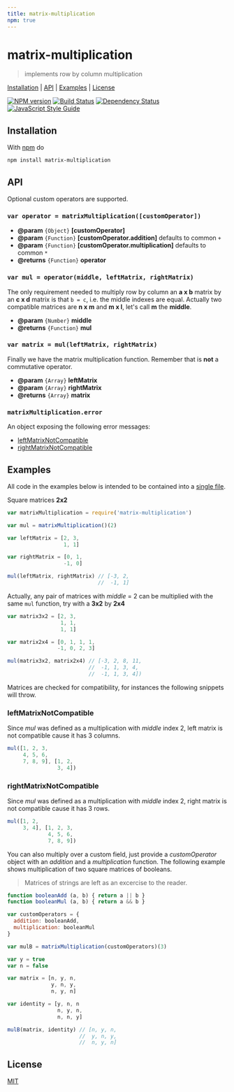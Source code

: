 ```yaml
---
title: matrix-multiplication
npm: true
---
```

# matrix-multiplication

> implements row by column multiplication

[Installation](#installation) |
[API](#api) |
[Examples](#examples) |
[License](#license)

[![NPM version](https://badge.fury.io/js/matrix-multiplication.svg)](http://badge.fury.io/js/matrix-multiplication)
[![Build Status](https://travis-ci.org/fibo/matrix-multiplication.svg?branch=master)](https://travis-ci.org/fibo/matrix-multiplication?branch=master)
[![Dependency Status](https://gemnasium.com/fibo/matrix-multiplication.svg)](https://gemnasium.com/fibo/matrix-multiplication)
[![JavaScript Style Guide](https://img.shields.io/badge/code_style-standard-brightgreen.svg)](https://standardjs.com)

## Installation

With [npm](https://npmjs.org/) do

```bash
npm install matrix-multiplication
```

## API

Optional custom operators are supported.

### `var operator = matrixMultiplication([customOperator])`

* **@param** `{Object}` **[customOperator]**
* **@param** `{Function}` **[customOperator.addition]** defaults to common `+`
* **@param** `{Function}` **[customOperator.multiplication]** defaults to common `*`
* **@returns** `{Function}` **operator**

### `var mul = operator(middle, leftMatrix, rightMatrix)`

The only requirement needed to multiply row by column an **a x b** matrix by
an **c x d** matrix is that `b = c`, i.e. the middle indexes are equal.
Actually two compatible matrices are **n x m** and **m x l**, let's call **m** the **middle**.

* **@param** `{Number}` **middle**
* **@returns** `{Function}` **mul**

### `var matrix = mul(leftMatrix, rightMatrix)`

Finally we have the matrix multiplication function. Remember that is **not** a
commutative operator.

* **@param** `{Array}` **leftMatrix**
* **@param** `{Array}` **rightMatrix**
* **@returns** `{Array}` **matrix**

### `matrixMultiplication.error`

An object exposing the following error messages:

* [leftMatrixNotCompatible](#leftmatrixnotcompatible)
* [rightMatrixNotCompatible](#rightmatrixnotcompatible)

## Examples

All code in the examples below is intended to be contained into a [single file](https://github.com/fibo/matrix-multiplication/blob/master/test.js).

Square matrices **2x2**

```javascript
var matrixMultiplication = require('matrix-multiplication')

var mul = matrixMultiplication()(2)

var leftMatrix = [2, 3,
                  1, 1]

var rightMatrix = [0, 1,
                  -1, 0]

mul(leftMatrix, rightMatrix) // [-3, 2,
                             //  -1, 1]
```

Actually, any pair of matrices with *middle* = 2 can be multiplied with the same `mul`
function, try with a **3x2** by **2x4**

```javascript
var matrix3x2 = [2, 3,
                 1, 1,
                 1, 1]

var matrix2x4 = [0, 1, 1, 1,
                -1, 0, 2, 3]

mul(matrix3x2, matrix2x4) // [-3, 2, 8, 11,
                          //  -1, 1, 3, 4,
                          //  -1, 1, 3, 4])
```

Matrices are checked for compatibility, for instances the following snippets will throw.

### leftMatrixNotCompatible

Since *mul* was defined as a multiplication with *middle* index 2, left matrix is
not compatible cause it has 3 columns.

```javascript
mul([1, 2, 3,
     4, 5, 6,
     7, 8, 9], [1, 2,
                3, 4])
```

### rightMatrixNotCompatible

Since *mul* was defined as a multiplication with *middle* index 2, right matrix is
not compatible cause it has 3 rows.

```javascript
mul([1, 2,
     3, 4], [1, 2, 3,
             4, 5, 6,
             7, 8, 9])
```

You can also multiply over a custom field, just provide a *customOperator* object with
an *addition* and a *multiplication* function.
The following example shows multiplication of two square matrices of booleans.

> Matrices of strings are left as an excercise to the reader.

```javascript
function booleanAdd (a, b) { return a || b }
function booleanMul (a, b) { return a && b }

var customOperators = {
  addition: booleanAdd,
  multiplication: booleanMul
}

var mulB = matrixMultiplication(customOperators)(3)

var y = true
var n = false

var matrix = [n, y, n,
              y, n, y,
              n, y, n]

var identity = [y, n, n
                n, y, n,
                n, n, y]

mulB(matrix, identity) // [n, y, n,
                       //  y, n, y,
                       //  n, y, n]
```

## License

[MIT](http://g14n.info/mit-license/)

